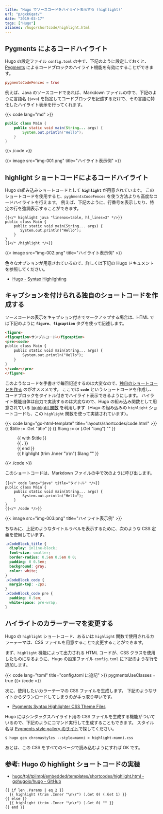 ```yaml
---
title: "Hugo でソースコードをハイライト表示する (highlight)"
url: "p/gxk6qat/"
date: "2019-03-17"
tags: ["Hugo"]
aliases: /hugo/shortcode/highlight.html
---
```


Pygments によるコードハイライト
----

Hugo の設定ファイル `config.toml` の中で、下記のように設定しておくと、[Pygments](http://pygments.org/) によるコードブロックのハイライト機能を有効にすることができます。

```toml
pygmentsCodeFences = true
```

例えば、Java のソースコードであれば、Markdown ファイルの中で、下記のように言語名 (`java`) を指定してコードブロックを記述するだけで、その言語に特化したハイライト表示を行ってくれます。

{{< code lang="md" >}}
```java
public class Main {
    public static void main(String... args) {
        System.out.println("Hello");
    }
}
```
{{< /code >}}

{{< image src="img-001.png" title="ハイライト表示例" >}}


highlight ショートコードによるコードハイライト
----

Hugo の組み込みショートコードとして **`highlight`** が用意されています。
このショートコードを使用すると、`pyghmentsCodeFences` を使う方法よりも高度なコードハイライトを行えます。
例えば、下記のように、行番号を表示したり、特定の行を強調表示することができます。

```
{{</* highlight java "linenos=table, hl_lines=3" */>}}
public class Main {
    public static void main(String... args) {
       System.out.println("Hello");
    }
}
{{</* /highlight */>}}
```

{{< image src="img-002.png" title="ハイライト表示例" >}}

色々なオプションが用意されているので、詳しくは下記の Hugo ドキュメントを参照してください。

- [Hugo - Syntax Highlighting](https://gohugo.io/content-management/syntax-highlighting/)


キャプションを付けられる独自のショートコードを作成する
----

ソースコードの表示をキャプション付きでマークアップする場合は、HTML では下記のように __`figure`__、__`figcaption`__ タグを使って記述します。

```html
<figure>
<figcaption>サンプルコード</figcaption>
<pre><code>
public class Main {
    public static void main(String... args) {
        System.out.println("Hello");
    }
}
</code></pre>
</figure>
```

このようなコードを手書きで毎回記述するのは大変なので、[独自のショートコードを作る](/p/ttfyk5o/) のがオススメです。
ここでは __`code`__ というショートコードを作成し、コードブロックをタイトル付きでハイライト表示できるようにします。
ハイライト機能自体は自力で実装するのは大変なので、Hugo の組み込み関数として用意されている [highlight 関数](https://gohugo.io/functions/highlight/) を利用します（Hugo の組み込みの `highlight` ショートコードも、この `highlight` 関数を使って実装されています）。

{{< code lang="go-html-template" title="layouts/shortcodes/code.html" >}}
{{ $title := .Get "title" }}
{{ $lang := or (.Get "lang") "" }}
<figure class="xCodeBlock">
{{ with $title }}<figcaption class="xCodeBlock_title">{{ . }}</figcaption>{{ end }}
<div class="xCodeBlock_code">{{ highlight (trim .Inner "\r\n") $lang "" }}</div>
</figure>
{{< /code >}}

このショートコードは、Markdown ファイルの中で次のように呼び出します。

```
{{</* code lang="java" title="タイトル" */>}}
public class Main {
    public static void main(String... args) {
        System.out.println("Hello");
    }
}
{{</* /code */>}}
```

{{< image src="img-003.png" title="ハイライト表示例" >}}

ちなみに、上記のようなタイトルラベルを表示するために、次のような CSS 定義を使用しています。

```css
.xCodeBlock_title {
  display: inline-block;
  font-size: smaller;
  border-radius: 0.5em 0.5em 0 0;
  padding: 0 0.5em;
  background: gray;
  color: white;
}
.xCodeBlock_code {
  margin-top: -2px;
}
.xCodeBlock_code pre {
  padding: 0.5em;
  white-space: pre-wrap;
}
```


ハイライトのカラーテーマを変更する
----

Hugo の `highlight` ショートコード、あるいは `highlight` 関数で使用されるカラーテーマは、CSS ファイルを用意することで変更することができます。

まず、`highlight` 機能によって出力される HTML コードが、CSS クラスを使用したものになるように、Hugo の設定ファイル `config.toml` に下記のような行を追加します。

{{< code lang="toml" title="config.toml に追記" >}}
pygmentsUseClasses = true
{{< /code >}}

次に、使用したいカラーテーマの CSS ファイルを生成します。
下記のようなサイトからダウンロードしてしまうのが手っ取り早いです。

- [Pygments Syntax Highlighter CSS Theme Files](https://jwarby.github.io/jekyll-pygments-themes/languages/javascript.html)

Hugo にはシンタックスハイライト用の CSS ファイルを生成する機能がついているので、下記のようにコマンド実行して生成することもできます。
スタイル名は [Pygments style gallery のサイト](https://help.farbox.com/pygments.html)で探してください。

```console
$ hugo gen chromastyles --style=manni > highlight-manni.css
```

あとは、この CSS をすべてのページで読み込むようにすれば OK です。


参考: Hugo の highlight ショートコードの実装
----

- [hugo/tpl/tplimpl/embedded/templates/shortcodes/highlight.html - gohugoio/hugo - GitHub](https://github.com/gohugoio/hugo/blob/9c1e82085eb07d5b4dcdacbe82d5bafd26e08631/tpl/tplimpl/embedded/templates/shortcodes/highlight.html)

```go-html-template
{{ if len .Params | eq 2 }}
  {{ highlight (trim .Inner "\n\r") (.Get 0) (.Get 1) }}
{{ else }}
  {{ highlight (trim .Inner "\n\r") (.Get 0) "" }}
{{ end }}
```

